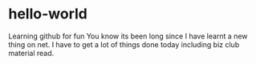 # hello-world
Learning github for fun
You know its been long since I have learnt a new thing on net.
I have to get a lot of things done today including biz club material
read.
